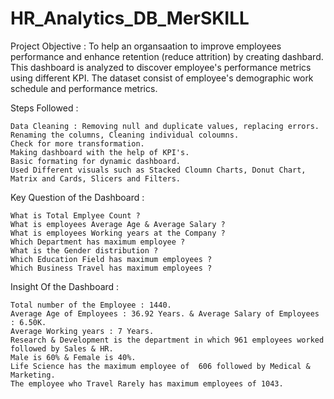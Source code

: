 # HR_Analytics_DB_MerSKILL

Project Objective : To help an organsaation to improve employees performance and enhance retention (reduce attrition) by creating dashbard. This dashboard is analyzed to discover employee's performance metrics using different KPI. The dataset consist of employee's demographic work schedule and performance metrics. 


Steps Followed : 

    Data Cleaning : Removing null and duplicate values, replacing errors.
    Renaming the columns, Cleaning individual coloumns.
    Check for more transformation.
    Making dashboard with the help of KPI's.
    Basic formating for dynamic dashboard.
    Used Different visuals such as Stacked Cloumn Charts, Donut Chart, Matrix and Cards, Slicers and Filters.
    

Key Question of the Dashboard : 

    What is Total Emplyee Count ?
    What is employees Average Age & Average Salary ?
    What is employees Working years at the Company ?
    Which Department has maximum employee ?
    What is the Gender distribution ?
    Which Education Field has maximum employees ?
    Which Business Travel has maximum employees ?


Insight Of the Dashboard :

    Total number of the Employee : 1440.
    Average Age of Employees : 36.92 Years. & Average Salary of Employees : 6.50K.
    Average Working years : 7 Years.
    Research & Development is the department in which 961 employees worked followed by Sales & HR.
    Male is 60% & Female is 40%.
    Life Science has the maximum employee of  606 followed by Medical & Marketing.
    The employee who Travel Rarely has maximum employees of 1043.
